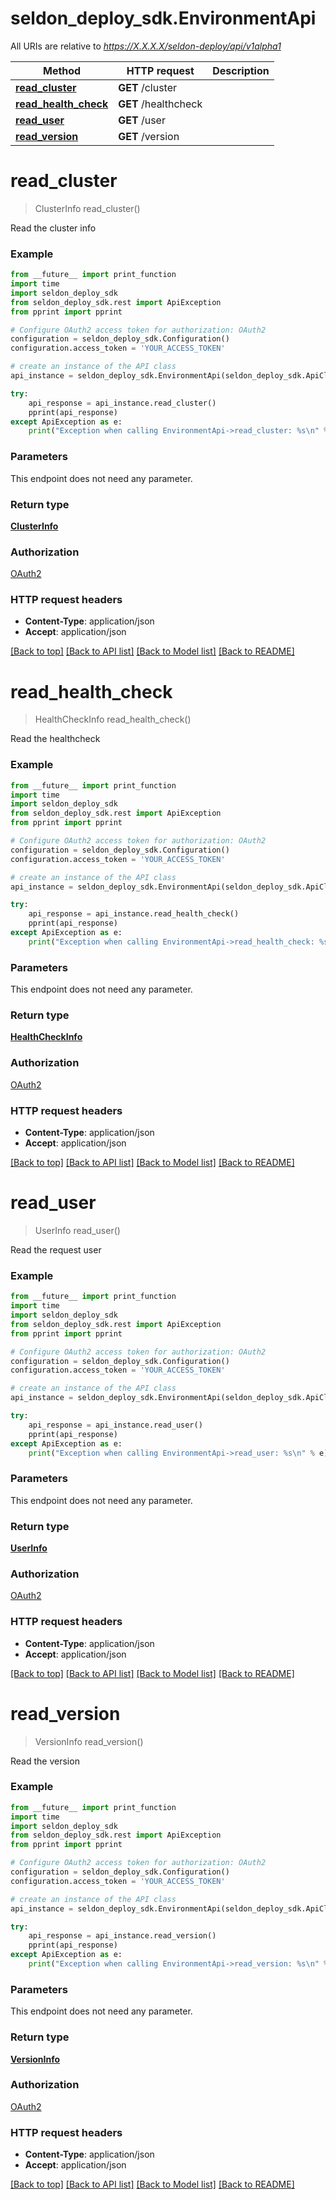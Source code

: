 # seldon_deploy_sdk.EnvironmentApi

All URIs are relative to *https://X.X.X.X/seldon-deploy/api/v1alpha1*

Method | HTTP request | Description
------------- | ------------- | -------------
[**read_cluster**](EnvironmentApi.md#read_cluster) | **GET** /cluster | 
[**read_health_check**](EnvironmentApi.md#read_health_check) | **GET** /healthcheck | 
[**read_user**](EnvironmentApi.md#read_user) | **GET** /user | 
[**read_version**](EnvironmentApi.md#read_version) | **GET** /version | 


# **read_cluster**
> ClusterInfo read_cluster()



Read the cluster info

### Example
```python
from __future__ import print_function
import time
import seldon_deploy_sdk
from seldon_deploy_sdk.rest import ApiException
from pprint import pprint

# Configure OAuth2 access token for authorization: OAuth2
configuration = seldon_deploy_sdk.Configuration()
configuration.access_token = 'YOUR_ACCESS_TOKEN'

# create an instance of the API class
api_instance = seldon_deploy_sdk.EnvironmentApi(seldon_deploy_sdk.ApiClient(configuration))

try:
    api_response = api_instance.read_cluster()
    pprint(api_response)
except ApiException as e:
    print("Exception when calling EnvironmentApi->read_cluster: %s\n" % e)
```

### Parameters
This endpoint does not need any parameter.

### Return type

[**ClusterInfo**](ClusterInfo.md)

### Authorization

[OAuth2](../README.md#OAuth2)

### HTTP request headers

 - **Content-Type**: application/json
 - **Accept**: application/json

[[Back to top]](#) [[Back to API list]](../README.md#documentation-for-api-endpoints) [[Back to Model list]](../README.md#documentation-for-models) [[Back to README]](../README.md)

# **read_health_check**
> HealthCheckInfo read_health_check()



Read the healthcheck

### Example
```python
from __future__ import print_function
import time
import seldon_deploy_sdk
from seldon_deploy_sdk.rest import ApiException
from pprint import pprint

# Configure OAuth2 access token for authorization: OAuth2
configuration = seldon_deploy_sdk.Configuration()
configuration.access_token = 'YOUR_ACCESS_TOKEN'

# create an instance of the API class
api_instance = seldon_deploy_sdk.EnvironmentApi(seldon_deploy_sdk.ApiClient(configuration))

try:
    api_response = api_instance.read_health_check()
    pprint(api_response)
except ApiException as e:
    print("Exception when calling EnvironmentApi->read_health_check: %s\n" % e)
```

### Parameters
This endpoint does not need any parameter.

### Return type

[**HealthCheckInfo**](HealthCheckInfo.md)

### Authorization

[OAuth2](../README.md#OAuth2)

### HTTP request headers

 - **Content-Type**: application/json
 - **Accept**: application/json

[[Back to top]](#) [[Back to API list]](../README.md#documentation-for-api-endpoints) [[Back to Model list]](../README.md#documentation-for-models) [[Back to README]](../README.md)

# **read_user**
> UserInfo read_user()



Read the request user

### Example
```python
from __future__ import print_function
import time
import seldon_deploy_sdk
from seldon_deploy_sdk.rest import ApiException
from pprint import pprint

# Configure OAuth2 access token for authorization: OAuth2
configuration = seldon_deploy_sdk.Configuration()
configuration.access_token = 'YOUR_ACCESS_TOKEN'

# create an instance of the API class
api_instance = seldon_deploy_sdk.EnvironmentApi(seldon_deploy_sdk.ApiClient(configuration))

try:
    api_response = api_instance.read_user()
    pprint(api_response)
except ApiException as e:
    print("Exception when calling EnvironmentApi->read_user: %s\n" % e)
```

### Parameters
This endpoint does not need any parameter.

### Return type

[**UserInfo**](UserInfo.md)

### Authorization

[OAuth2](../README.md#OAuth2)

### HTTP request headers

 - **Content-Type**: application/json
 - **Accept**: application/json

[[Back to top]](#) [[Back to API list]](../README.md#documentation-for-api-endpoints) [[Back to Model list]](../README.md#documentation-for-models) [[Back to README]](../README.md)

# **read_version**
> VersionInfo read_version()



Read the version

### Example
```python
from __future__ import print_function
import time
import seldon_deploy_sdk
from seldon_deploy_sdk.rest import ApiException
from pprint import pprint

# Configure OAuth2 access token for authorization: OAuth2
configuration = seldon_deploy_sdk.Configuration()
configuration.access_token = 'YOUR_ACCESS_TOKEN'

# create an instance of the API class
api_instance = seldon_deploy_sdk.EnvironmentApi(seldon_deploy_sdk.ApiClient(configuration))

try:
    api_response = api_instance.read_version()
    pprint(api_response)
except ApiException as e:
    print("Exception when calling EnvironmentApi->read_version: %s\n" % e)
```

### Parameters
This endpoint does not need any parameter.

### Return type

[**VersionInfo**](VersionInfo.md)

### Authorization

[OAuth2](../README.md#OAuth2)

### HTTP request headers

 - **Content-Type**: application/json
 - **Accept**: application/json

[[Back to top]](#) [[Back to API list]](../README.md#documentation-for-api-endpoints) [[Back to Model list]](../README.md#documentation-for-models) [[Back to README]](../README.md)

